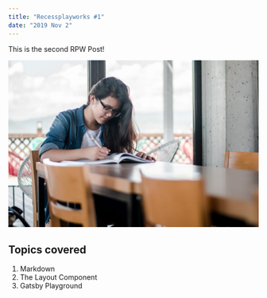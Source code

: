 ```yaml
---
title: "Recessplayworks #1"
date: "2019 Nov 2"
---
```


This is the second RPW Post!

![homework2](./homework2.jpeg)


## Topics covered

1. Markdown
1. The Layout Component
1. Gatsby Playground